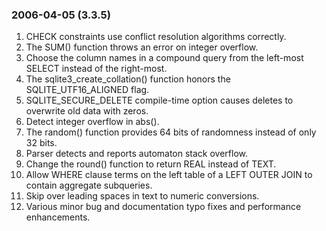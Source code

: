 ### 2006\-04\-05 (3\.3\.5\)

1. CHECK constraints use conflict resolution algorithms correctly.
2. The SUM() function throws an error on integer overflow.
3. Choose the column names in a compound query from the left\-most SELECT
 instead of the right\-most.
4. The sqlite3\_create\_collation() function
 honors the SQLITE\_UTF16\_ALIGNED flag.
5. SQLITE\_SECURE\_DELETE compile\-time option causes deletes to overwrite
 old data with zeros.
6. Detect integer overflow in abs().
7. The random() function provides 64 bits of randomness instead of
 only 32 bits.
8. Parser detects and reports automaton stack overflow.
9. Change the round() function to return REAL instead of TEXT.
10. Allow WHERE clause terms on the left table of a LEFT OUTER JOIN to
 contain aggregate subqueries.
11. Skip over leading spaces in text to numeric conversions.
12. Various minor bug and documentation typo fixes and
 performance enhancements.




